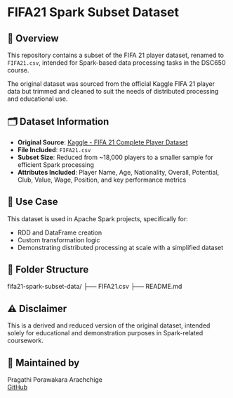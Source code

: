 # FIFA21 Spark Subset Dataset

## 📄 Overview
This repository contains a subset of the FIFA 21 player dataset, renamed to `FIFA21.csv`, intended for Spark-based data processing tasks in the DSC650 course.

The original dataset was sourced from the official Kaggle FIFA 21 player data but trimmed and cleaned to suit the needs of distributed processing and educational use.

## 🗂️ Dataset Information
- **Original Source**: [Kaggle - FIFA 21 Complete Player Dataset](https://www.kaggle.com/datasets/stefanoleone992/fifa-21-complete-player-dataset)
- **File Included**: `FIFA21.csv`
- **Subset Size**: Reduced from ~18,000 players to a smaller sample for efficient Spark processing
- **Attributes Included**: Player Name, Age, Nationality, Overall, Potential, Club, Value, Wage, Position, and key performance metrics

## 🧠 Use Case
This dataset is used in Apache Spark projects, specifically for:
- RDD and DataFrame creation
- Custom transformation logic
- Demonstrating distributed processing at scale with a simplified dataset

## 📁 Folder Structure
fifa21-spark-subset-data/
├── FIFA21.csv
├── README.md


## ⚠️ Disclaimer
This is a derived and reduced version of the original dataset, intended solely for educational and demonstration purposes in Spark-related coursework.

## 👤 Maintained by
Pragathi Porawakara Arachchige  
[GitHub](https://github.com/PragathiM007)

